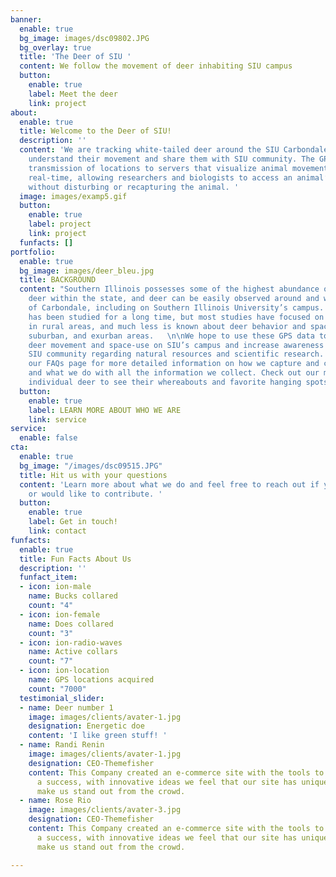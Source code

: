 ```yaml
---
banner:
  enable: true
  bg_image: images/dsc09802.JPG
  bg_overlay: true
  title: 'The Deer of SIU '
  content: We follow the movement of deer inhabiting SIU campus
  button:
    enable: true
    label: Meet the deer
    link: project
about:
  enable: true
  title: Welcome to the Deer of SIU!
  description: ''
  content: 'We are tracking white-tailed deer around the SIU Carbondale campus to
    understand their movement and share them with SIU community. The GPS collars allow
    transmission of locations to servers that visualize animal movement, in almost
    real-time, allowing researchers and biologists to access an animal’s locations
    without disturbing or recapturing the animal. '
  image: images/examp5.gif
  button:
    enable: true
    label: project
    link: project
  funfacts: []
portfolio:
  enable: true
  bg_image: images/deer_bleu.jpg
  title: BACKGROUND
  content: "Southern Illinois possesses some of the highest abundance of white-tailed
    deer within the state, and deer can be easily observed around and within the city
    of Carbondale, including on Southern Illinois University’s campus. Deer behavior
    has been studied for a long time, but most studies have focused on deer behavior
    in rural areas, and much less is known about deer behavior and space-use in urban,
    suburban, and exurban areas.   \n\nWe hope to use these GPS data to better understand
    deer movement and space-use on SIU’s campus and increase awareness within the
    SIU community regarding natural resources and scientific research. Please see
    our FAQs page for more detailed information on how we capture and collar the deer
    and what we do with all the information we collect. Check out our maps of each
    individual deer to see their whereabouts and favorite hanging spots.  "
  button:
    enable: true
    label: LEARN MORE ABOUT WHO WE ARE
    link: service
service:
  enable: false
cta:
  enable: true
  bg_image: "/images/dsc09515.JPG"
  title: Hit us with your questions
  content: 'Learn more about what we do and feel free to reach out if you have questions
    or would like to contribute. '
  button:
    enable: true
    label: Get in touch!
    link: contact
funfacts:
  enable: true
  title: Fun Facts About Us
  description: ''
  funfact_item:
  - icon: ion-male
    name: Bucks collared
    count: "4"
  - icon: ion-female
    name: Does collared
    count: "3"
  - icon: ion-radio-waves
    name: Active collars
    count: "7"
  - icon: ion-location
    name: GPS locations acquired
    count: "7000"
  testimonial_slider:
  - name: Deer number 1
    image: images/clients/avater-1.jpg
    designation: Energetic doe
    content: 'I like green stuff! '
  - name: Randi Renin
    image: images/clients/avater-1.jpg
    designation: CEO-Themefisher
    content: This Company created an e-commerce site with the tools to make our business
      a success, with innovative ideas we feel that our site has unique elements that
      make us stand out from the crowd.
  - name: Rose Rio
    image: images/clients/avater-3.jpg
    designation: CEO-Themefisher
    content: This Company created an e-commerce site with the tools to make our business
      a success, with innovative ideas we feel that our site has unique elements that
      make us stand out from the crowd.

---
```

